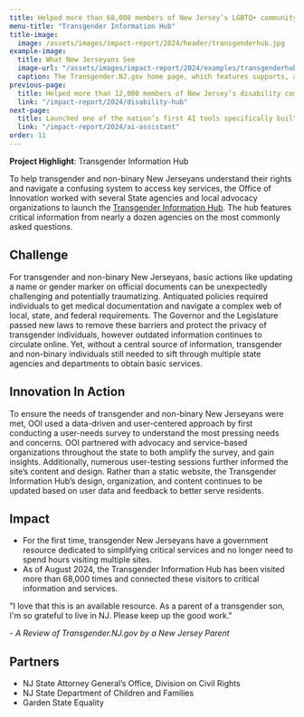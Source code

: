 ```yaml
---
title: Helped more than 68,000 members of New Jersey’s LGBTQ+ community access critical information and services
menu-title: "Transgender Information Hub"
title-image:
  image: /assets/images/impact-report/2024/header/transgenderhub.jpg
example-image:
  title: What New Jerseyans See
  image-url: "/assets/images/impact-report/2024/examples/transgenderhub.png"
  caption: The Transgender.NJ.gov home page, which features supports, and information guides on how members of the LGBTQ+ community can access key State services and resources.
previous-page:
  title: Helped more than 12,000 members of New Jersey’s disability community and their loved ones access critical information and services
  link: "/impact-report/2024/disability-hub"
next-page:
  title: Launched one of the nation’s first AI tools specifically built for State employees
  link: "/impact-report/2024/ai-assistant"
order: 11
---
```


<div class="usa-alert usa-alert--info usa-alert--no-icon">
    <div class="usa-alert__body">
        <p class="usa-alert__text">
            <strong> Project Highlight</strong>: Transgender Information Hub
        </p>
    </div>
</div>

To help transgender and non-binary New Jerseyans understand their rights and navigate
a confusing system to access key services, the Office of Innovation worked with several State agencies and local advocacy organizations to launch the [Transgender Information Hub](http://transgender.nj.gov/). The hub features critical information from nearly a dozen agencies on the most commonly asked questions.

## Challenge

For transgender and non-binary New Jerseyans, basic actions like updating a name or gender marker on official documents can be unexpectedly challenging and potentially traumatizing. Antiquated policies required individuals to get medical documentation and navigate a complex web of local, state, and federal requirements. The Governor and the Legislature passed new laws to remove these barriers and protect the privacy of transgender individuals, however outdated information continues to circulate online. Yet, without a central source of information, transgender and non-binary individuals still needed to sift through multiple state agencies and departments to obtain basic services.

## Innovation In Action

To ensure the needs of transgender and non-binary New Jerseyans were met, OOI used a data-driven and user-centered approach by first conducting a user-needs survey to understand the most pressing needs and concerns. OOI partnered with advocacy and service-based organizations throughout the state to both amplify the survey, and gain insights. Additionally, numerous user-testing sessions further informed the site’s content and design. Rather than a static website, the Transgender Information Hub’s design, organization, and content continues to be updated based on user data and feedback to better serve residents.

## Impact

- For the first time, transgender New Jerseyans have a government resource dedicated to simplifying critical services and no longer need to spend hours visiting multiple sites.
- As of August 2024, the Transgender Information Hub has been visited more than 68,000 times and connected these visitors to critical information and services.

<div class="usa-alert usa-alert--info usa-alert--no-icon">
  <div class="usa-alert__body">
    <p class="usa-alert__text">
      "I love that this is an available resource. As a parent of a transgender son, I'm so grateful to live in NJ. Please keep up the good work."
    </p>
    <p>
    - <em>A Review of Transgender.NJ.gov by a New Jersey Parent</em>
    </p>
  </div>
</div>

## Partners

- NJ State Attorney General’s Office, Division on Civil Rights
- NJ State Department of Children and Families
- Garden State Equality
